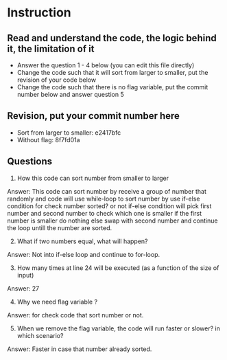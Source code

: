 ﻿# Instruction

## Read and understand the code, the logic behind it, the limitation of it
* Answer the question 1 - 4 below (you can edit this file directly)
* Change the code such that it will sort from larger to smaller, put the revision of your code below
* Change the code such that there is no flag variable, put the commit number below and answer question 5 


## Revision, put your commit number here
* Sort from larger to smaller: e2417bfc
* Without flag: 8f7fd01a

## Questions
1. How this code can sort number from smaller to larger
 
Answer: This code can sort number by receive a group of number that randomly and code will use
		while-loop to sort number by use if-else condition for check number sorted? or not
		if-else condition will pick first number and second number to check which one is smaller
		if the first number is smaller do nothing else swap with second number and continue the loop
		untill the number are sorted.

2. What if two numbers equal, what will happen? 

Answer: Not into if-else loop and continue to for-loop.

3. How many times at line 24 will be executed (as a function of the size of input) 

Answer: 27

4. Why we need flag variable ? 

Answer: for check code that sort number or not.

5. When we remove the flag variable, the code will run faster or slower? in which scenario? 

Answer: Faster in case that number already sorted. 